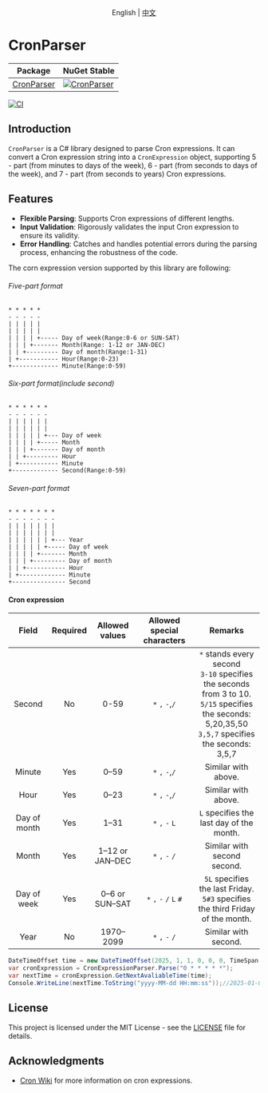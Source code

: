 <p align="center">English | <a href="./README.zh.md">中文</a> </p>

# CronParser
| Package | NuGet Stable |
| ------- | ------------ |
| [CronParser](https://www.nuget.org/packages/CronParser/) | [![CronParser](https://img.shields.io/nuget/v/CronParser.svg)](https://www.nuget.org/packages/CronParser/) | 

[![CI](https://github.com/zhurongbo111/CronParser/actions/workflows/CI.yml/badge.svg)](https://github.com/zhurongbo111/CronParser/actions/workflows/CI.yml)

## Introduction
`CronParser` is a C# library designed to parse Cron expressions. It can convert a Cron expression string into a `CronExpression` object, supporting 5 - part (from minutes to days of the week), 6 - part (from seconds to days of the week), and 7 - part (from seconds to years) Cron expressions.

## Features
- **Flexible Parsing**: Supports Cron expressions of different lengths.
- **Input Validation**: Rigorously validates the input Cron expression to ensure its validity.
- **Error Handling**: Catches and handles potential errors during the parsing process, enhancing the robustness of the code.

The corn expression version supported by this library are following:

###### Five-part format

    * * * * *
    - - - - -
    | | | | |
    | | | | |
    | | | | +----- Day of week(Range:0-6 or SUN-SAT)
    | | | +------- Month(Range: 1-12 or JAN-DEC)
    | | +--------- Day of month(Range:1-31)
    | +----------- Hour(Range:0-23)
    +------------- Minute(Range:0-59)

###### Six-part format(include second)

    * * * * * *
    - - - - - -
    | | | | | |
    | | | | | |
    | | | | | +--- Day of week
    | | | | +----- Month
    | | | +------- Day of month
    | | +--------- Hour
    | +----------- Minute
    +------------- Second(Range:0-59)

###### Seven-part format

    * * * * * * *
    - - - - - - -
    | | | | | | |
    | | | | | | |
    | | | | | | +--- Year
    | | | | | +----- Day of week
    | | | | +------- Month
    | | | +--------- Day of month
    | | +----------- Hour
    | +------------- Minute
    +--------------- Second

#### Cron expression

|    Field     | Required | Allowed values  | Allowed special characters |                           Remarks                            |
| :----------: | :------: | :-------------: | :------------------------: | :----------------------------------------------------------: |
|    Second    |    No    |      0-59       |      `*` `,` `-`,`/`       | `*` stands every second <br>`3-10` specifies the seconds from 3 to 10.<br>`5/15` specifies the seconds: 5,20,35,50<br>`3,5,7` specifies the seconds: 3,5,7 |
|    Minute    |   Yes    |      0–59       |      `*` `,` `-`,`/`       |                     Similar with above.                      |
|     Hour     |   Yes    |      0–23       |      `*` `,` `-`,`/`       |                     Similar with above.                      |
| Day of month |   Yes    |      1–31       |      `*` `,` `-`  `L`      |           `L` specifies the last day of the month.           |
|    Month     |   Yes    | 1–12 or JAN–DEC |      `*` `,` `-` `/`       |                 Similar with second second.                  |
| Day of week  |   Yes    | 0–6 or SUN–SAT  |  `*` `,` `-`  `/` `L` `#`  | `5L` specifies the last Friday.<br> `5#3` specifies the third Friday of the month. |
|     Year     |    No    |    1970–2099    |      `*` `,` `-` `/`       |                     Similar with second.                     |



```csharp
DateTimeOffset time = new DateTimeOffset(2025, 1, 1, 0, 0, 0, TimeSpan.Zero);
var cronExpression = CronExpressionParser.Parse("0 * * * * *");
var nextTime = cronExpression.GetNextAvaliableTime(time);
Console.WriteLine(nextTime.ToString("yyyy-MM-dd HH:mm:ss"));//2025-01-01 00:01:00
```
## License

This project is licensed under the MIT License - see the [LICENSE](LICENSE) file for details.

## Acknowledgments

- [Cron Wiki](https://en.wikipedia.org/wiki/Cron) for more information on cron expressions.
